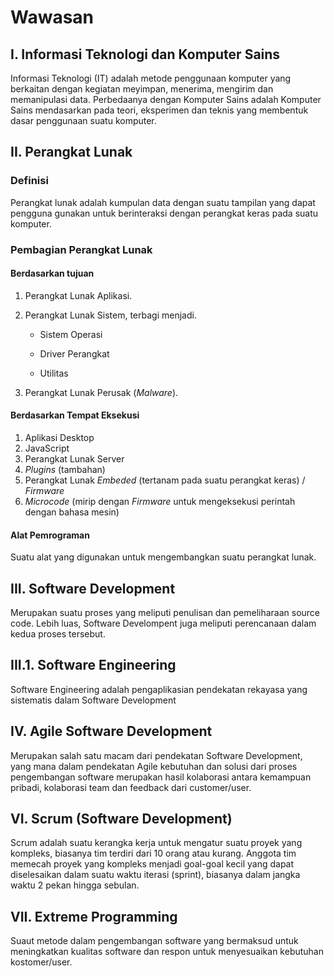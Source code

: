 # Wawasan

## I. Informasi Teknologi dan Komputer Sains

Informasi Teknologi (IT) adalah metode  penggunaan komputer yang berkaitan dengan kegiatan meyimpan, menerima, mengirim dan memanipulasi data. Perbedaanya dengan Komputer Sains adalah Komputer Sains mendasarkan pada teori, eksperimen dan teknis yang membentuk dasar penggunaan suatu komputer.

## II. Perangkat Lunak

### Definisi

Perangkat lunak adalah kumpulan data dengan suatu tampilan yang dapat pengguna gunakan untuk berinteraksi dengan perangkat keras pada suatu komputer.

### Pembagian Perangkat Lunak

#### Berdasarkan tujuan

1. Perangkat Lunak Aplikasi.
2. Perangkat Lunak Sistem, terbagi menjadi.

   * Sistem Operasi

   * Driver Perangkat

   * Utilitas

3. Perangkat Lunak Perusak (*Malware*).

#### Berdasarkan Tempat Eksekusi

1. Aplikasi Desktop
2. JavaScript
3. Perangkat Lunak Server
4. *Plugins* (tambahan)
5. Perangkat Lunak *Embeded* (tertanam pada suatu perangkat keras) / *Firmware*
6. *Microcode* (mirip dengan *Firmware* untuk mengeksekusi perintah dengan bahasa mesin)

#### Alat Pemrograman

Suatu alat yang digunakan untuk mengembangkan suatu perangkat lunak.

## III. Software Development

Merupakan suatu proses yang meliputi penulisan dan pemeliharaan source code. Lebih luas, Software Develompent juga meliputi perencanaan dalam kedua proses tersebut.

## III.1. Software Engineering

Software Engineering adalah pengaplikasian pendekatan rekayasa yang sistematis dalam Software Development

## IV. Agile Software Development

Merupakan salah satu macam dari pendekatan Software Development, yang mana dalam pendekatan Agile kebutuhan dan solusi dari proses pengembangan software merupakan hasil kolaborasi antara kemampuan pribadi, kolaborasi team dan feedback dari customer/user.

## VI. Scrum (Software Development)

Scrum adalah suatu kerangka kerja untuk mengatur suatu proyek yang kompleks, biasanya tim terdiri dari 10  orang atau kurang.
Anggota tim memecah proyek yang kompleks menjadi goal-goal kecil yang dapat diselesaikan dalam suatu waktu iterasi (sprint), biasanya dalam jangka waktu 2 pekan hingga sebulan.

## VII. Extreme Programming

Suaut metode dalam pengembangan software yang bermaksud untuk meningkatkan kualitas software dan respon untuk menyesuaikan kebutuhan kostomer/user.
